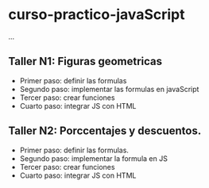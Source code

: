 # curso-practico-javaScript

...

## Taller N1: Figuras geometricas

- Primer paso: definir las formulas
- Segundo paso: implementar las formulas en javaScript
- Tercer paso: crear funciones
- Cuarto paso: integrar JS con HTML


## Taller N2: Porccentajes y descuentos.

- Primer paso: definir las formulas.
- Segundo paso: implementar la formula en JS
- Tercer paso: crear funciones
- Cuarto paso: integrar JS con HTML